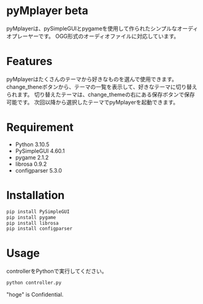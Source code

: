 # pyMplayer beta

pyMplayerは、pySimpleGUIとpygameを使用して作られたシンプルなオーディオプレーヤーです。
OGG形式のオーディオファイルに対応しています。



# Features

pyMplayerはたくさんのテーマから好きなものを選んで使用できます。
change_theneボタンから、テーマの一覧を表示して、好きなテーマに切り替えられます。
切り替えたテーマは、change_themeの右にある保存ボタンで保存可能です。
次回以降から選択したテーマでpyMplayerを起動できます。


# Requirement


* Python                    3.10.5
* PySimpleGUI               4.60.1
* pygame                    2.1.2
* librosa                   0.9.2
* configparser              5.3.0


# Installation


```bash
pip install PySimpleGUI
pip install pygame
pip install librosa
pip install configparser
```

# Usage

controllerをPythonで実行してください。

```bash
python controller.py
```

"hoge" is Confidential.